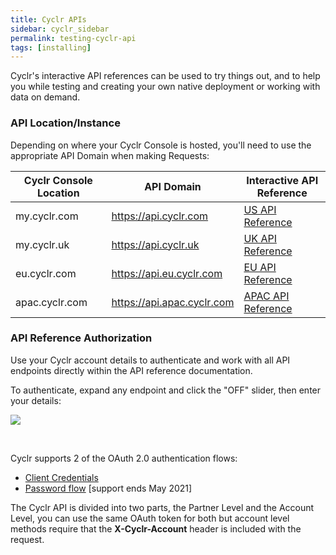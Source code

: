 ```yaml
---
title: Cyclr APIs
sidebar: cyclr_sidebar
permalink: testing-cyclr-api
tags: [installing]
---
```


Cyclr's interactive API references can be used to try things out, and to help you while testing and creating your own native deployment or working with data on demand.

### API Location/Instance

Depending on where your Cyclr Console is hosted, you'll need to use the appropriate API Domain when making Requests:

Cyclr Console Location | API Domain | Interactive API Reference
--- | --- | ---
my.cyclr.com | https://api.cyclr.com | [US API Reference](https://api.cyclr.com/docs/index)
my.cyclr.uk | https://api.cyclr.uk | [UK API Reference](https://api.cyclr.uk/docs/index)
eu.cyclr.com | https://api.eu.cyclr.com | [EU API Reference](https://api.eu.cyclr.com/docs/index)
apac.cyclr.com | https://api.apac.cyclr.com | [APAC API Reference](https://api.apac.cyclr.com/docs/index)

### API Reference Authorization

Use your Cyclr account details to authenticate and work with all API endpoints directly within the API reference documentation.

To authenticate, expand any endpoint and click the "OFF" slider, then enter your details:

![](./images/testing-cyclrs-apis-auth_2020-11.png)

<br/>

Cyclr supports 2 of the OAuth 2.0 authentication flows:

* [Client Credentials](./cyclr-api-authentication)
* [Password flow](./cyclr-api-authentication-password) [support ends May 2021]



The Cyclr API is divided into two parts, the Partner Level and the Account Level, you can use the same OAuth token for both but account level methods require that the **X-Cyclr-Account** header is included with the request.
